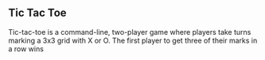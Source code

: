 ## Tic Tac Toe
Tic-tac-toe is a command-line, two-player game where players take turns marking a 3x3 grid with X or O. The first player to get three of their marks in a row wins
